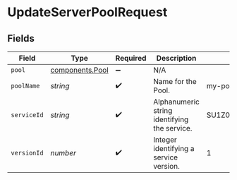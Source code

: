 # UpdateServerPoolRequest


## Fields

| Field                                                     | Type                                                      | Required                                                  | Description                                               | Example                                                   |
| --------------------------------------------------------- | --------------------------------------------------------- | --------------------------------------------------------- | --------------------------------------------------------- | --------------------------------------------------------- |
| `pool`                                                    | [components.Pool](../../../sdk/models/components/pool.md) | :heavy_minus_sign:                                        | N/A                                                       |                                                           |
| `poolName`                                                | *string*                                                  | :heavy_check_mark:                                        | Name for the Pool.                                        | my-pool                                                   |
| `serviceId`                                               | *string*                                                  | :heavy_check_mark:                                        | Alphanumeric string identifying the service.              | SU1Z0isxPaozGVKXdv0eY                                     |
| `versionId`                                               | *number*                                                  | :heavy_check_mark:                                        | Integer identifying a service version.                    | 1                                                         |